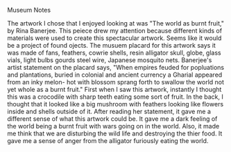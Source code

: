 
Museum Notes
 
 The artwork I chose that I enjoyed looking at was "The world as burnt fruit," by Rina Banerjee. This peiece drew my attention because different kinds of materials were used to create this spectacular artwork. Seems like it would be a project of found ojects. The musuem placard for this artwork says it was made of fans, feathers, cowrie shells, resin alligator skull, globe, glass vials, light bulbs gourds steel wire, Japanese mosquito nets. Banerjee's artist statement on the placard says, "When empires feuded for popluations and plantations, buried in colonial and ancient currency a Gharial appeared from an inky melon- hot with blossom sprang forth to swallow the world not yet whole as a burnt fruit." First when I saw this artwork, instantly I thought this was a crocodile with sharp teeth eating some sort of fruit. In the back, I thought that it looked like a big mushroom with feathers looking like flowers inside and shells outside of it. After reading her statement, it gave me a different sense of what this artwork could be. It gave me a dark feeling of the world being a burnt fruit with wars going on in the world. Also, it made me think that we are disturbing the wild life and destroying the thier food. It gave me a sense of anger from the alligator furiously eating the world.   
